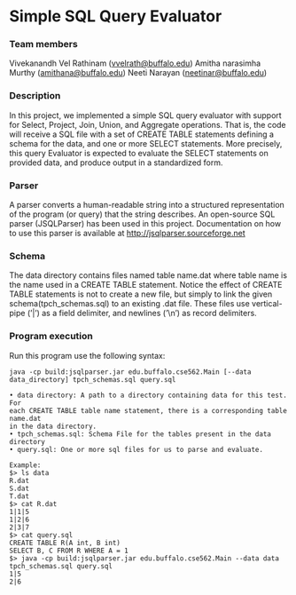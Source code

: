 Simple SQL Query Evaluator 
==============================

### Team members

Vivekanandh Vel Rathinam (vvelrath@buffalo.edu)
Amitha narasimha Murthy (amithana@buffalo.edu)
Neeti Narayan (neetinar@buffalo.edu)

### Description
 
In this project, we implemented a simple SQL query evaluator with support for
Select, Project, Join, Union, and Aggregate operations. That is, the code will receive a
SQL file with a set of CREATE TABLE statements defining a schema for the data, and one
or more SELECT statements. More precisely, this query Evaluator is expected to evaluate 
the SELECT statements on provided data, and produce output in a standardized form.

### Parser

A parser converts a human-readable string into a structured representation of the program
(or query) that the string describes. An open-source SQL parser (JSQLParser) has been used
in this project. Documentation on how to use this parser is available at
http://jsqlparser.sourceforge.net

### Schema

The data directory contains files named table name.dat where table name
is the name used in a CREATE TABLE statement. Notice the effect of CREATE TABLE statements
is not to create a new file, but simply to link the given schema(tpch_schemas.sql) to an existing .dat
file. These files use vertical-pipe (’|’) as a field delimiter, and newlines (’\n’) as record
delimiters.

### Program execution

Run this program use the following syntax:

	java -cp build:jsqlparser.jar edu.buffalo.cse562.Main [--data data_directory] tpch_schemas.sql query.sql
	
	• data directory: A path to a directory containing data for this test. For
	each CREATE TABLE table name statement, there is a corresponding table name.dat
	in the data directory.
	• tpch_schemas.sql: Schema File for the tables present in the data directory
	• query.sql: One or more sql files for us to parse and evaluate.
	
	Example:
	$> ls data
	R.dat
	S.dat
	T.dat
	$> cat R.dat
	1|1|5
	1|2|6
	2|3|7
	$> cat query.sql
	CREATE TABLE R(A int, B int)
	SELECT B, C FROM R WHERE A = 1
	$> java -cp build:jsqlparser.jar edu.buffalo.cse562.Main --data data tpch_schemas.sql query.sql
	1|5
	2|6
	
